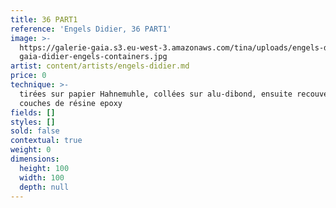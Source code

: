 ```yaml
---
title: 36 PART1
reference: 'Engels Didier, 36 PART1'
image: >-
  https://galerie-gaia.s3.eu-west-3.amazonaws.com/tina/uploads/engels-didier/galerie
  gaia-didier-engels-containers.jpg
artist: content/artists/engels-didier.md
price: 0
technique: >-
  tirées sur papier Hahnemuhle, collées sur alu-dibond, ensuite recouvertes de 3
  couches de résine epoxy 
fields: []
styles: []
sold: false
contextual: true
weight: 0
dimensions:
  height: 100
  width: 100
  depth: null
---
```


